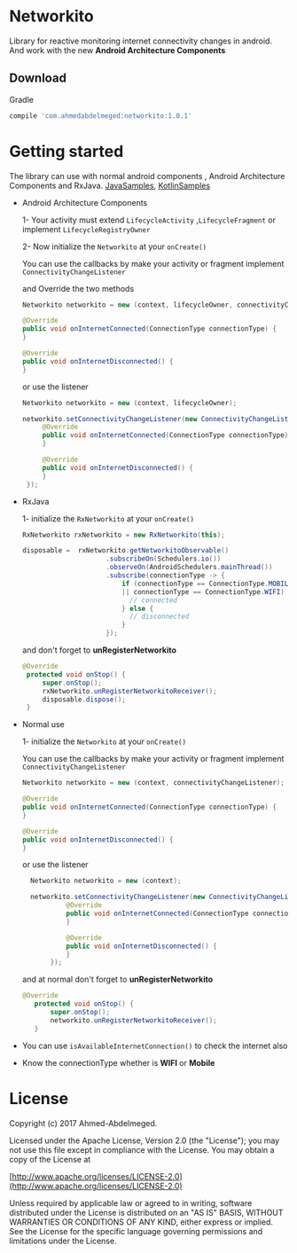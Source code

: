 Networkito
========
Library for reactive monitoring internet connectivity changes in android. And work with the new
**Android Architecture Components**

Download
--------

Gradle
```groovy
compile 'com.ahmedabdelmeged:networkito:1.0.1'
```

Getting started
========

 The library can use with normal android components , Android Architecture Components and RxJava. [JavaSamples](https://github.com/Ahmed-Abdelmeged/Networkito/tree/master/app/src/main/java/com/abdelmeged/ahmed/networkitotest/java), [KotlinSamples](https://github.com/Ahmed-Abdelmeged/Networkito/tree/master/app/src/main/java/com/abdelmeged/ahmed/networkitotest/kotlin)

 * Android Architecture Components

    1- Your activity must extend ```LifecycleActivity``` ,```LifecycleFragment``` or implement ```LifecycleRegistryOwner```

    2- Now initialize the ```Networkito``` at your ```onCreate()```

    You can use the callbacks by make your activity or fragment implement ```ConnectivityChangeListener```

    and Override the two methods

    ```java
    Networkito networkito = new (context, lifecycleOwner, connectivityChangeListener);

    @Override
    public void onInternetConnected(ConnectionType connectionType) {
    }

    @Override
    public void onInternetDisconnected() {
    }
    ```

    or use the listener
    ```java
    Networkito networkito = new (context, lifecycleOwner);

    networkito.setConnectivityChangeListener(new ConnectivityChangeListener() {
         @Override
         public void onInternetConnected(ConnectionType connectionType) {
         }

         @Override
         public void onInternetDisconnected() {
         }
     });
     ```

* RxJava

  1- initialize the ```RxNetworkito``` at your ```onCreate()```
  ```java
  RxNetworkito rxNetworkito = new RxNetworkito(this);

  disposable =  rxNetworkito.getNetworkitoObservable()
                       .subscribeOn(Schedulers.io())
                       .observeOn(AndroidSchedulers.mainThread())
                       .subscribe(connectionType -> {
                           if (connectionType == ConnectionType.MOBILE
                           || connectionType == ConnectionType.WIFI) {
                             // connected
                           } else {
                             // disconnected
                           }
                       });
  ```

  and don't forget to **unRegisterNetworkito**
  ```java
  @Override
   protected void onStop() {
       super.onStop();
       rxNetworkito.unRegisterNetworkitoReceiver();
       disposable.dispose();
   }
  ```


* Normal use

  1- initialize the ```Networkito``` at your ```onCreate()```

  You can use the callbacks by make your activity or fragment implement ```ConnectivityChangeListener```

  ```java
  Networkito networkito = new (context, connectivityChangeListener);

  @Override
  public void onInternetConnected(ConnectionType connectionType) {
  }

  @Override
  public void onInternetDisconnected() {
  }
  ```

  or use the listener
  ```java
    Networkito networkito = new (context);

    networkito.setConnectivityChangeListener(new ConnectivityChangeListener() {
             @Override
             public void onInternetConnected(ConnectionType connectionType) {
             }

             @Override
             public void onInternetDisconnected() {
             }
         });
    ```

  and at normal don't forget to **unRegisterNetworkito**
  ```java
  @Override
     protected void onStop() {
         super.onStop();
         networkito.unRegisterNetworkitoReceiver();
     }
  ```

* You can use ```isAvailableInternetConnection()``` to check the internet also

* Know the connectionType whether is **WIFI** or **Mobile**



License
========

Copyright (c) 2017 Ahmed-Abdelmeged.

Licensed under the Apache License, Version 2.0 (the "License"); you may not use this file except in compliance with the License. You may obtain a copy of the License at

[http://www.apache.org/licenses/LICENSE-2.0](http://www.apache.org/licenses/LICENSE-2.0)

Unless required by applicable law or agreed to in writing, software distributed under the License is distributed on an "AS IS" BASIS, WITHOUT WARRANTIES OR CONDITIONS OF ANY KIND, either express or implied. See the License for the specific language governing permissions and limitations under the License.
